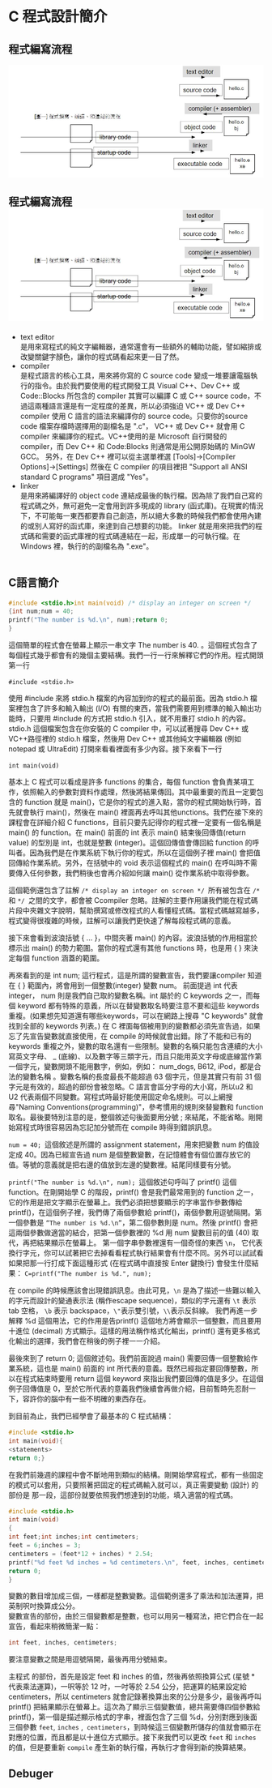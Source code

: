 # C 程式設計簡介
## 程式編寫流程
![Image](page1.JPG)
## 程式編寫流程![Image](page1.JPG)
- text editor  
<br>是用來寫程式的純文字編輯器，通常還會有一些額外的輔助功能，譬如縮排或改變關鍵字顏色，讓你的程式碼看起來更一目了然。</br>
- compiler  
<br>是程式語言的核心工具，用來將你寫的 C source code 變成一堆要讓電腦執行的指令。由於我們要使用的程式開發工具 Visual C++、Dev C++ 或 Code::Blocks 所包含的 compiler 其實可以編譯 C 或 C++ source code，不過這兩種語言還是有一定程度的差異，所以必須強迫 VC++ 或 Dev C++ compiler 使用 C 語言的語法來編譯你的 source code。只要你的source code 檔案存檔時選擇用的副檔名是 ".c"， VC++ 或 Dev C++ 就會用 C compiler 來編譯你的程式。VC++使用的是 Microsoft 自行開發的 compiler，而 Dev C++ 和 Code:Blocks 則通常是用公開原始碼的 MinGW GCC。 另外，在 Dev C++ 裡可以從主選單裡選 [Tools]→[Compiler Options]→[Settings] 然後在 C compiler 的項目裡把 "Support all ANSI standard C programs" 項目選成 "Yes"。</br>
- linker  
<br>是用來將編譯好的 object code 連結成最後的執行檔。因為除了我們自己寫的程式碼之外，無可避免一定會用到許多現成的 library (函式庫)。在現實的情況下，不可能每一東西都要靠自己創造，所以絕大多數的時候我們都會使用內建的或別人寫好的函式庫，來達到自己想要的功能。 linker 就是用來把我們的程式碼和需要的函式庫裡的程式碼連結在一起，形成單一的可執行檔。在 Windows 裡，執行的的副檔名為 ".exe"。</br>    
## C語言簡介
```C
#include <stdio.h>int main(void) /* display an integer on screen */
{int num;num = 40;
printf("The number is %d.\n", num);return 0;
}
```
這個簡單的程式會在螢幕上顯示一串文字 The number is 40. 。這個程式包含了每個程式幾乎都會有的幾個主要結構。我們一行一行來解釋它們的作用。程式開頭第一行

```#include <stdio.h>```

使用 #include 來將 stdio.h 檔案的內容加到你的程式的最前面。因為 stdio.h 檔案裡包含了許多和輸入輸出 (I/O) 有關的東西，當我們需要用到標準的輸入輸出功能時，只要用 #include 的方式把 stdio.h 引入，就不用重打 stdio.h 的內容。stdio.h 這個檔案包含在你安裝的 C compiler 中，可以試著搜尋 Dev C++ 或 VC++路徑裡的 stdio.h 檔案，然後用 Dev C++ 或其他純文字編輯器 (例如 notepad 或 UltraEdit) 打開來看看裡面有多少內容。接下來看下一行

```int main(void)```

基本上 C 程式可以看成是許多 functions 的集合，每個 function 會負責某項工作，依照輸入的參數對資料作處理，然後將結果傳回。其中最重要的而且一定要包含的 function 就是 main()，它是你的程式的進入點，當你的程式開始執行時，首先就會執行 main()，然後在 main() 裡面再去呼叫其他unctions。我們在接下來的課程會在詳細介紹 C functions，目前只要先記得你的程式裡一定要有一個名稱是 main() 的 function。在 main() 前面的 int 表示 main() 結束後回傳值(return value) 的型別是 int，也就是整數 (integer)。這個回傳值會傳回給 function 的呼叫者。因為我們是在作業系統下執行你的程式，所以在這個例子裡 main() 會把值回傳給作業系統。另外，在括號中的 void 表示這個程式的 main() 在呼叫時不需要傳入任何參數，我們稍後也會再介紹如何讓 main() 從作業系統中取得參數。

這個範例還包含了註解 ```/* display an integer on screen */ ```所有被包含在 ```/* ```和 ```*/ ```之間的文字，都會被 Ccompiler 忽略。註解的主要作用讓我們能在程式碼片段中夾雜文字說明，幫助撰寫或修改程式的人看懂程式碼。當程式碼越寫越多，程式變得很複雜的時候，註解可以讓我們更快速了解每段程式碼的意義。

接下來會看到波浪括號 { ... }，中間夾著 main() 的內容。波浪括號的作用相當於標示出 main() 的勢力範圍。當你的程式還有其他 functions 時，也是用 { } 來決定每個 function 涵蓋的範圍。

再來看到的是 int num; 這行程式，這是所謂的變數宣告，我們要讓compiler 知道在 { } 範圍內，將會用到一個整數(integer) 變數 num。 前面提過 int 代表 integer， num 則是我們自己取的變數名稱。int 屬於的 C keywords 之一，而每個 keyword 都有特殊的意義，所以在替變數取名時要注意不要和這些 keywords 重複。(如果想先知道還有哪些keywords，可以在網路上搜尋 "C keywords" 就會找到全部的 keywords 列表。) 在 C 裡面每個被用到的變數都必須先宣告過，如果忘了先宣告變數就直接使用，在 compile 的時候就會出錯。除了不能和已有的 keywords 重複之外，變數的取名還有一些限制。變數的名稱只能包含連續的大小寫英文字母、 _ (底線)、以及數字等三類字元，而且只能用英文字母或底線當作第一個字元，變數開頭不能用數字，例如，例如： num_dogs, B612, iPod，都是合法的變數名稱 。變數名稱的長度最長不能超過 63 個字元，但是其實只有前 31 個字元是有效的，超過的部份會被忽略。C 語言會區分字母的大小寫，所以u2 和 U2 代表兩個不同變數。寫程式時最好能使用固定命名規則。可以上網搜尋"Naming Conventions(programming)"，參考慣用的規則來替變數和 function 取名。最後要特別注意的是，整個敘述句後面要用分號 ; 來結尾，不能省略。剛開始寫程式時很容易因為忘記加分號而在 compile 時得到錯誤訊息。

```num = 40; ```這個敘述是所謂的 assignment statement，用來把變數 num 的值設定成 40。因為已經宣告過 num 是個整數變數，在記憶體會有個位置存放它的值。等號的意義就是把右邊的值放到左邊的變數裡。結尾同樣要有分號。

```printf("The number is %d.\n", num); ```這個敘述句呼叫了 printf() 這個 function。在剛開始學 C 的階段，printf() 會是我們最常用到的 function 之一，它的作用是把文字顯示在螢幕上。我們必須把想要顯示的字串當作參數傳給 printf()，在這個例子裡，我們傳了兩個參數給 printf()，兩個參數用逗號隔開。第一個參數是
```“The number is %d.\n”```，第二個參數則是 num。然後 printf() 會把這兩個參數做適當的結合，把第一個參數裡的 %d 用 num 變數目前的值 (40) 取代，再把結果顯示在螢幕上。
第一個字串參數裡還有一個奇怪的東西 ```\n```， 它代表換行字元，你可以試著把它去掉看看程式執行結果會有什麼不同。另外可以試試看如果把那一行打成下面這種形式 (在程式碼中直接按 Enter 鍵換行) 會發生什麼結果：
```C=printf("The number is %d.", num);```

在 compile 的時候應該會出現錯誤訊息。由此可見，```\n``` 是為了描述一些難以輸入的字元而設計的變通表示法 (稱作escape sequence)，類似的字元還有 ```\t``` 表示 tab 空格， ```\b``` 表示 backspace，```\"```表示雙引號，```\\```表示反斜線。
我們再進一步解釋 %d 這個用法，它的作用是告printf() 這個地方將會顯示一個整數，而且要用十進位 (decimal) 方式顯示。這樣的用法稱作格式化輸出，printf() 還有更多格式化輸出的選擇，我們會在稍後的例子裡一一介紹。

最後來到了 return 0; 這個敘述句。我們前面說過 main() 需要回傳一個整數給作業系統，這也是 main() 前面的 int 所代表的意義。既然已經指定要回傳整數，所以在程式結束時要用 return 這個 keyword 來指出我們要回傳的值是多少。在這個例子回傳值是 0，至於它所代表的意義我們後續會再做介紹，目前暫時先忍耐一下，容許你的腦中有一些不明確的東西存在。

到目前為止，我們已經學會了最基本的 C 程式結構：

```C
#include <stdio.h>
int main(void){
<statements>
return 0;}
```

在我們前幾週的課程中會不斷地用到類似的結構。剛開始學寫程式，都有一些固定的模式可以套用，只要照著把固定的程式碼輸入就可以，真正需要變動 (設計) 的部份是 <statements> 那一段，這部份就要依照我們想達到的功能，填入適當的程式碼。

```C
#include <stdio.h>
int main(void)
{
int feet;int inches;int centimeters;
feet = 6;inches = 3;
centimeters = (feet*12 + inches) * 2.54;
printf("%d feet %d inches = %d centimeters.\n", feet, inches, centimeters);
return 0;
}
```

變數的數目增加成三個，一樣都是整數變數。這個範例還多了乘法和加法運算，把英制呎吋換算成公分。  
變數宣告的部份，由於三個變數都是整數，也可以用另一種寫法，把它們合在一起宣告，看起來稍微簡潔一點：  

```C
int feet, inches, centimeters;
```

要注意變數之間是用逗號隔開，最後再用分號結束。  

主程式 <statements> 的部份，首先是設定 feet 和 inches 的值，然後再依照換算公式 (星號 * 代表乘法運算)，一呎等於 12 吋，一吋等於 2.54 公分，把運算的結果設定給 centimeters，所以 centimeters 就會記錄著換算出來的公分是多少，最後再呼叫 printf() 把結果顯示在螢幕上。這次為了顯示三個變數值，總共需要傳四個參數給 printf()，第一個是描述顯示格式的字串，裡面包含了三個 %d，分別對應到後面三個參數 `feet`, `inches` ,` centimeters`，到時候這三個變數所儲存的值就會顯示在對應的位置，而且都是以十進位方式顯示。接下來我們可以更改 ```feet``` 和 ```inches``` 的值，但是要重新 ```compile``` 產生新的執行檔，再執行才會得到新的換算結果。
## Debuger ##
